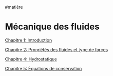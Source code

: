 #matière 
# Mécanique des fluides

[Chapitre 1: Introduction](Introduction.md)

[Chapitre 2: Propriétés des fluides et type de forces](Propriétés%20des%20fluides%20et%20type%20de%20forces.md)

[Chapitre 4: Hydrostatique](Hydrostatique.md)

[Chapitre 5: Équations de conservation](Équations%20de%20conservation.md)

